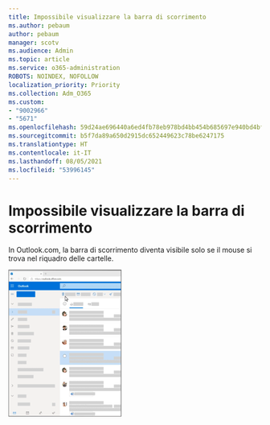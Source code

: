 ```yaml
---
title: Impossibile visualizzare la barra di scorrimento
ms.author: pebaum
author: pebaum
manager: scotv
ms.audience: Admin
ms.topic: article
ms.service: o365-administration
ROBOTS: NOINDEX, NOFOLLOW
localization_priority: Priority
ms.collection: Adm_O365
ms.custom:
- "9002966"
- "5671"
ms.openlocfilehash: 59d24ae696440a6ed4fb78eb978bd4bb454b685697e940bd4bfbf8b9009f141e
ms.sourcegitcommit: b5f7da89a650d2915dc652449623c78be6247175
ms.translationtype: HT
ms.contentlocale: it-IT
ms.lasthandoff: 08/05/2021
ms.locfileid: "53996145"
---
```

# <a name="cannot-see-the-scroll-bar"></a>Impossibile visualizzare la barra di scorrimento

In Outlook.com, la barra di scorrimento diventa visibile solo se il mouse si trova nel riquadro delle cartelle.

![Posizionare il puntatore del mouse sulla barra di scorrimento della posta in arrivo](media/16353_mouse_over_inbox_scrollbar-225x292.gif)
